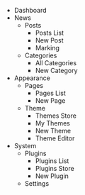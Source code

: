 - Dashboard
- News
  - Posts
    - Posts List
    - New Post
    - Marking
  - Categories
    - All Categories
    - New Category
- Appearance
  - Pages
    - Pages List
    - New Page
  - Theme
    - Themes Store
    - My Themes
    - New Theme
    - Theme Editor
- System
  - Plugins
    - Plugins List
    - Plugins Store
    - New Plugin
  - Settings

